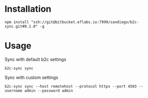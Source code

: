 # Installation

`npm install "ssh://git@bitbucket.eflabs.io:7999/sandiego/b2c-sync.git#0.1.0" -g`

# Usage

Sync with default b2c settings
```
b2c-sync sync
```

Sync with custom settings
```
b2c-sync sync --host remotehost --protocol https --port 4503 --username admin --password admin
```